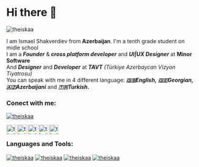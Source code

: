 # Hi there 👋

<p align="left"> <img src="https://komarev.com/ghpvc/?username=your-github-theiskaa&color=red" alt="theiskaa" /> </p> 

I am Ismael Shakverdiev from **Azerbaijan**. I'm a tenth grade student on midle school<br/>
I am a ***Founder*** & ***cross platform developer*** and ***UI|UX Designer*** at **Minor Software** <br/> 
And ***Designer*** and ***Developer*** at ***TAVT*** *(Türkiye Azerbaycan Vizyon Tiyatrosu)* <br/>
You can speak with me in 4 different language: ***🇬🇧English,*** ***🇬🇪Georgian,*** ***🇦🇿Azerbaijani*** and ***🇹🇷Turkish.*** <br/>

### Conect with me:

<a href="https://pub.dev/packages/sqflite" target="blank"><img align="center" src="https://img.shields.io/badge/Instagram%20-%23323330.svg?&style=for-the-badge&logo=Instagram&logoColor=red" alt="theiskaa"/></a> 

<a href="https://instagram.com/theiskaa/">
  <img align="left" alt="theiskaa" width="25px" src="https://cdn.jsdelivr.net/npm/simple-icons@v3/icons/instagram.svg" />
</a>
<a href="https://www.facebook.com/theiskaa/">
  <img align="left" alt="theiskaa" width="25px" src="https://cdn.jsdelivr.net/npm/simple-icons@v3/icons/facebook.svg" />
</a>
<a href="https://twitter.com/IsmaeSh4">
  <img align="left" alt="theiskaa" width="25px" src="https://cdn.jsdelivr.net/npm/simple-icons@v3/icons/twitter.svg" />
</a>
<a href="https://t.me/theiskaa">
  <img align="left" alt="theiskaa" width="25px" src="https://cdn.jsdelivr.net/npm/simple-icons@v3/icons/telegram.svg" />
</a>
<a href="mailto:st.bahahd@gmail.com?subject=test%20subject&body=test%20body">
  <img align="left" alt="theiskaa" width="25px" src="https://cdn.jsdelivr.net/npm/simple-icons@v3/icons/gmail.svg" />
</a>
  
<br/>
 
### Languages and Tools:
<a href="https://flutter.io" target="blank"><img align="center" src="https://img.shields.io/badge/flutter-%230095D5.svg?&style=for-the-badge&logo=flutter&logoColor=white" alt="theiskaa"/></a> 
<a href="https://pub.dev/packages/sqflite" target="blank"><img align="center" src="https://img.shields.io/badge/Sqlite%20-%23323330.svg?&style=for-the-badge&logo=Sqlite&logoColor=red" alt="theiskaa"/></a> 
<a href="https://firebase.google.com" target="blank"><img align="center" src="https://img.shields.io/badge/Firebase%20-%23323330.svg?&style=for-the-badge&logo=Firebase&logoColor=%#orange" alt="theiskaa"/></a> 
<a href="https://code.visualstudio.com" target="blank"><img align="center" src="https://img.shields.io/badge/vs code%20-%23323330.svg?&style=for-the-badge&logo=visual-studio-code&logoColor=blue" alt="theiskaa"/></a>  

